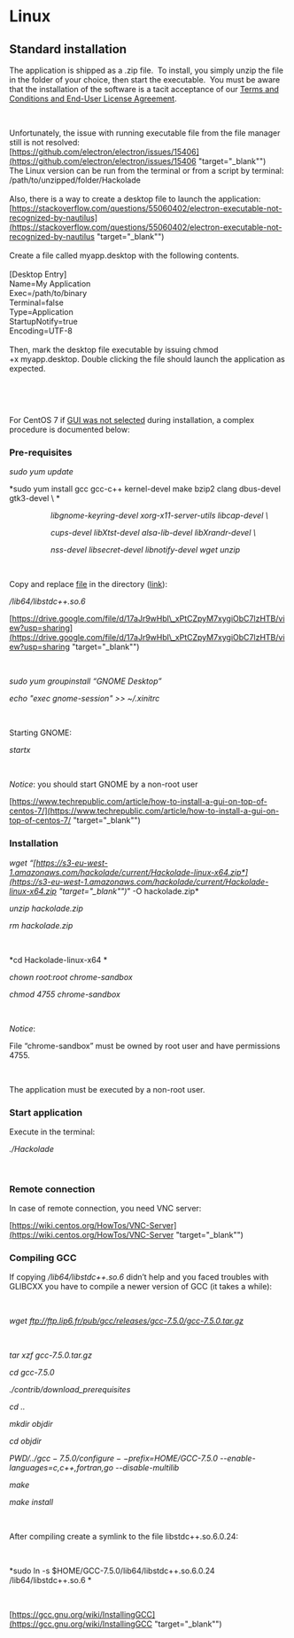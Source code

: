 # Linux

## Standard installation

The application is shipped as a .zip file.&nbsp; To install, you simply unzip the file in the folder of your choice, then start the executable.&nbsp; You must be aware that the installation of the software is a tacit acceptance of our [Terms and Conditions and End-User License Agreement](<https://hackolade.com/eulas.html> "target=\"\_blank\"").&nbsp;

&nbsp;

Unfortunately, the issue with running executable file from the file manager still is not resolved:\
[https://github.com/electron/electron/issues/15406](<https://github.com/electron/electron/issues/15406> "target=\"\_blank\"")\
The Linux version can be run from the terminal or from a script by terminal:\
/path/to/unzipped/folder/Hackolade\
\
Also, there is a way to create a desktop file to launch the application:\
[https://stackoverflow.com/questions/55060402/electron-executable-not-recognized-by-nautilus](<https://stackoverflow.com/questions/55060402/electron-executable-not-recognized-by-nautilus> "target=\"\_blank\"")\
\
Create a file called myapp.desktop with the following contents.\
\
\[Desktop Entry\]\
Name=My Application\
Exec=/path/to/binary\
Terminal=false\
Type=Application\
StartupNotify=true\
Encoding=UTF-8\
\
Then, mark the desktop file executable by issuing chmod +x myapp.desktop. Double clicking the file should launch the application as expected.

&nbsp;

&nbsp;

For CentOS 7 if [GUI was not selected](<https://www.techrepublic.com/article/how-to-install-a-gui-on-top-of-centos-7/> "target=\"\_blank\"") during installation, a complex procedure is documented below:

### Pre-requisites

*sudo yum update*

*sudo yum install gcc gcc-c++ kernel-devel make bzip2 clang dbus-devel gtk3-devel \\ *

                   *libgnome-keyring-devel xorg-x11-server-utils libcap-devel \\*

                   *cups-devel libXtst-devel alsa-lib-devel libXrandr-devel \\*

                   *nss-devel libsecret-devel libnotify-devel wget unzip*

&nbsp;

Copy and replace [file](<https://drive.google.com/file/d/17aJr9wHbl\_xPtCZpyM7xygiObC7lzHTB/view?usp=sharing> "target=\"\_blank\"") in the directory ([link](<https://drive.google.com/file/d/17aJr9wHbl\_xPtCZpyM7xygiObC7lzHTB/view?usp=sharing> "target=\"\_blank\"")):

*/lib64/libstdc++.so.6*

[https://drive.google.com/file/d/17aJr9wHbl\_xPtCZpyM7xygiObC7lzHTB/view?usp=sharing](<https://drive.google.com/file/d/17aJr9wHbl\_xPtCZpyM7xygiObC7lzHTB/view?usp=sharing> "target=\"\_blank\"")

&nbsp;

*sudo yum groupinstall “GNOME Desktop”*

*echo "exec gnome-session" \>\> ~/.xinitrc*

&nbsp;

Starting GNOME:

*startx*

&nbsp;

*Notice*: you should start GNOME by a non-root user

[https://www.techrepublic.com/article/how-to-install-a-gui-on-top-of-centos-7/](<https://www.techrepublic.com/article/how-to-install-a-gui-on-top-of-centos-7/> "target=\"\_blank\"")

### Installation

*wget “[https://s3-eu-west-1.amazonaws.com/hackolade/current/Hackolade-linux-x64.zip*](<https://s3-eu-west-1.amazonaws.com/hackolade/current/Hackolade-linux-x64.zip> "target=\"\_blank\"")*” -O hackolade.zip*

*unzip hackolade.zip*

*rm hackolade.zip*

&nbsp;

*cd Hackolade-linux-x64 *

*chown root:root chrome-sandbox*

*chmod 4755 chrome-sandbox*

&nbsp;

*Notice*:

File “chrome-sandbox” must be owned by root user and have permissions 4755.

&nbsp;

The application must be executed by a non-root user.

### Start application

Execute in the terminal:

*./Hackolade*

&nbsp;

### Remote connection

In case of remote connection, you need VNC server:

[https://wiki.centos.org/HowTos/VNC-Server](<https://wiki.centos.org/HowTos/VNC-Server> "target=\"\_blank\"")

### Compiling GCC

If copying */lib64/libstdc++.so.6* didn’t help and you faced troubles with GLIBCXX you have to compile a newer version of GCC (it takes a while):

&nbsp;

*wget ftp://ftp.lip6.fr/pub/gcc/releases/gcc-7.5.0/gcc-7.5.0.tar.gz*

&nbsp;

*tar xzf gcc-7.5.0.tar.gz*

*cd gcc-7.5.0*

*./contrib/download\_prerequisites*

*cd ..*

*mkdir objdir*

*cd objdir*

*$PWD/../gcc-7.5.0/configure --prefix=$HOME/GCC-7.5.0 --enable-languages=c,c++,fortran,go --disable-multilib*

*make*

*make install*

&nbsp;

After compiling create a symlink to the file libstdc++.so.6.0.24:

&nbsp;

*sudo ln -s $HOME/GCC-7.5.0/lib64/libstdc++.so.6.0.24 /lib64/libstdc++.so.6 *

&nbsp;

[https://gcc.gnu.org/wiki/InstallingGCC](<https://gcc.gnu.org/wiki/InstallingGCC> "target=\"\_blank\"")

&nbsp;

